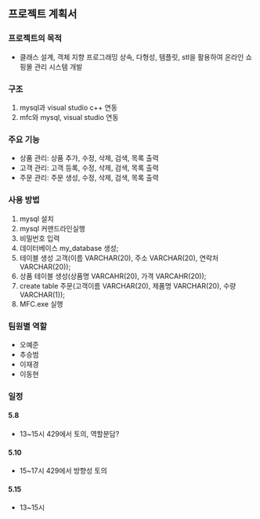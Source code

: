 ## 프로젝트 계획서

### 프로젝트의 목적
* 클래스 설계, 객체 지향 프로그래밍 상속, 다형성, 템플릿, stl을 활용하여 온라인 쇼핑몰 관리 시스템 개발
### 구조
1. mysql과 visual studio c++ 연동
2. mfc와 mysql, visual studio 연동

### 주요 기능
* 상품 관리: 상품 추가, 수정, 삭제, 검색, 목록 출력
* 고객 관리: 고객 등록, 수정, 삭제, 검색, 목록 출력
* 주문 관리: 주문 생성, 수정, 삭제, 검색, 목록 출력

### 사용 방법
1. mysql 설치
2. mysql 커맨드라인실행
3. 비밀번호 입력 
4. 데이터베이스 my_database 생성;
5. 테이블 생성  고객(이름 VARCHAR(20), 주소 VARCHAR(20), 연락처 VARCHAR(20));
6. 상품 테이블 생성(상품명 VARCAHR(20), 가격 VARCAHR(20));
7. create table 주문(고객이름 VARCHAR(20), 제품명 VARCHAR(20), 수량VARCHAR(1));
8. MFC.exe 실행

### 팀원별 역할
* 오예준
* 추승범
* 이재경
* 이동현

### 일정

#### 5.8
* 13~15시 429에서 토의, 역할분담?
#### 5.10
* 15~17시 429에서 방향성 토의 
#### 5.15
* 13~15시 
